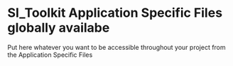 # SI_Toolkit Application Specific Files globally availabe
Put here whatever you want to be accessible throughout your project from the Application Specific Files 